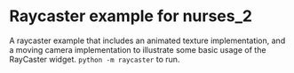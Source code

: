 # Raycaster example for nurses_2

A raycaster example that includes an animated texture implementation, and a moving camera implementation to illustrate
some basic usage of the RayCaster widget. `python -m raycaster` to run.
